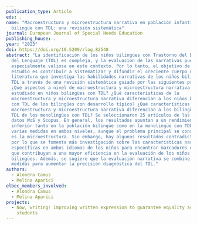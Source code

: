 ```yaml
---
publication_type: Article
eds: .
name: "Macroestructura y microestructura narrativa en población infantil
  bilingüe con TDL: una revisión sistemática"
journal: European Journal of Special Needs Education
publishing_house: .
year: "2023"
doi: https://doi.org/10.5209/rlog.82548
abstract: "La identificación de los niños bilingües con Trastorno del Desarrollo
  del Lenguaje (TDL) es compleja, y la evaluación de las narrativas puede ser
  especialmente valiosa en este contexto. Por lo tanto, el objetivo de este
  estudio es contribuir a sistematizar y difundir el creciente cuerpo de
  literatura que investiga las habilidades narrativas de los niños bilingües con
  TDL a través de una revisión sistemática guiada por las siguientes preguntas:
  ¿Qué aspectos a nivel de macroestructura y microestructura narrativa se han
  estudiado en niños bilingües con TDL? ¿Qué características de la
  macroestructura y microestructura narrativa diferencian a los niños bilingües
  con TDL de los bilingües con desarrollo típico? ¿Qué características de la
  macroestructura y microestructura narrativa diferencian a los bilingües con
  TDL de los monolingües con TDL? Se seleccionaron 25 artículos de las bases de
  datos WoS y Scopus. En general, los resultados apuntan a un rendimiento
  inferior tanto en la población bilingüe como en la monolingüe con TDL en
  varias medidas en ambos niveles, aunque el problema principal se considera que
  es la microestructura. Sin embargo, hay algunos resultados contradictorios,
  por lo que se fomenta más investigación sobre las características narrativas
  específicas en ambos idiomas de los niños para encontrar marcadores clínicos
  que contribuyan a una mayor eficiencia en la evaluación de los niños
  bilingües. Además, se sugiere que la evaluación narrativa se combine con otras
  medidas para aumentar la precisión diagnóstica del TDL."
authors:
  - Alondra Camus
  - Melina Aparici
elbec_members_involved:
  - Alondra Camus
  - Melina Aparici
projects:
  - Now, writing! Improving written expression to guarantee equality across
    students
---
```

